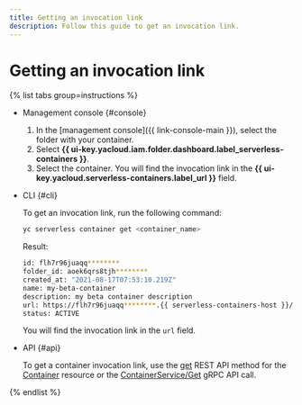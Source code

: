 ```yaml
---
title: Getting an invocation link
description: Follow this guide to get an invocation link.
---
```


# Getting an invocation link

{% list tabs group=instructions %}

- Management console {#console}

	1. In the [management console]({{ link-console-main }}), select the folder with your container.
	1. Select **{{ ui-key.yacloud.iam.folder.dashboard.label_serverless-containers }}**.
	1. Select the container. You will find the invocation link in the **{{ ui-key.yacloud.serverless-containers.label_url }}** field.

- CLI {#cli}

	To get an invocation link, run the following command:

	```bash
	yc serverless container get <container_name>
	```

	Result:

	```bash
	id: flh7r96juaqq********
	folder_id: aoek6qrs8tjh********
	created_at: "2021-08-17T07:53:10.219Z"
	name: my-beta-container
	description: my beta container description
	url: https://flh7r96juaqq********.{{ serverless-containers-host }}/
	status: ACTIVE
	```

	You will find the invocation link in the `url` field.

- API {#api}

  To get a container invocation link, use the [get](../containers/api-ref/Container/get.md) REST API method for the [Container](../containers/api-ref/Container/index.md) resource or the [ContainerService/Get](../containers/api-ref/grpc/container_service.md#Get) gRPC API call.

{% endlist %}